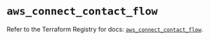 # `aws_connect_contact_flow`

Refer to the Terraform Registry for docs: [`aws_connect_contact_flow`](https://registry.terraform.io/providers/hashicorp/aws/5.40.0/docs/resources/connect_contact_flow).
